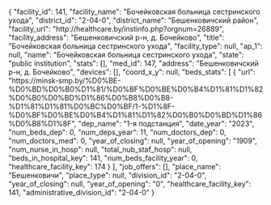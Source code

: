 {
    "facility_id": 141,
    "facility_name": "Бочейковская больница сестринского ухода",
    "district_id": "2-04-0",
    "district_name": "Бешенковичский район",
    "facility_url": "http:\/\/healthcare.by\/instinfo.php?orgnum=26889",
    "facility_address": "Бешенковичский р-н, д. Бочейково",
    "title": "Бочейковская больница сестринского ухода",
    "facility_type": null,
    "ap_1": null,
    "name": "Бочейковская больница сестринского ухода",
    "state": "public institution",
    "stats": [],
    "med_id": 147,
    "address": "Бешенковичский р-н, д. Бочейково",
    "devices": [],
    "coord_x_y": null,
    "beds_stats": [
        {
            "url": "https:\/\/minsk-smp.by\/%D0%BE-%D0%BD%D0%B0%D1%81\/%D0%BF%D0%BE%D0%B4%D1%81%D1%82%D0%B0%D0%BD%D1%86%D0%B8%D0%B8-%D1%81%D1%81%D0%BC%D0%BF\/1-%D1%8F-%D0%BF%D0%BE%D0%B4%D1%81%D1%82%D0%B0%D0%BD%D1%86%D0%B8%D1%8F",
            "dep_name": "1-я подстанция",
            "date_year": "2023",
            "num_beds_dep": 0,
            "num_deps_year": 11,
            "num_doctors_dep": 0,
            "num_doctors_med": 0,
            "year_of_closing": null,
            "year_of_opening": "1909",
            "num_nurse_in_hosp": null,
            "total_nub_staf_hosp": null,
            "beds_in_hospital_key": 141,
            "num_beds_facility_year": 0,
            "healthcare_facility_key": 174
        }
    ],
    "job_offers": [],
    "place_name": "Бешенковичи",
    "place_type": null,
    "division_id": "2-04-0",
    "year_of_closing": null,
    "year_of_opening": "0",
    "healthcare_facility_key": 141,
    "administrative_division_id": "2-04-0"
}
